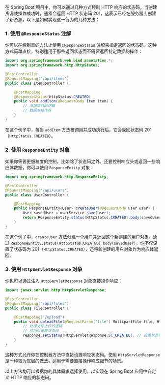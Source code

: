 在 Spring Boot 项目中，你可以通过几种方式控制 HTTP 响应的状态码。当创建资源或操作成功时，通常会返回 HTTP 状态码 201，这表示已经在服务器上创建了新资源。以下是如何实现这一行为的几种方法：

### 1. 使用 `@ResponseStatus` 注解

你可以在控制器的方法上使用 `@ResponseStatus` 注解来指定返回的状态码。这种方式简单直接，特别适用于那些返回状态而不需要返回特定数据的操作：

```java
import org.springframework.web.bind.annotation.*;
import org.springframework.http.HttpStatus;

@RestController
@RequestMapping("/api/items")
public class ItemController {

    @PostMapping
    @ResponseStatus(HttpStatus.CREATED)
    public void addItem(@RequestBody Item item) {
        // 添加项目的逻辑
        // 数据库操作等
    }
}
```

在这个例子中，每当 `addItem` 方法被调用并成功执行后，它会返回状态码 201（`HttpStatus.CREATED`）。

### 2. 使用 `ResponseEntity` 对象

如果你需要更细粒度的控制，比如除了状态码之外，还要控制响应头或返回一些响应体数据，你可以使用 `ResponseEntity` 对象：

```java
import org.springframework.http.ResponseEntity;

@RestController
@RequestMapping("/api/users")
public class UserController {

    @PostMapping
    public ResponseEntity<User> createUser(@RequestBody User user) {
        User savedUser = userService.save(user);
        return ResponseEntity.status(HttpStatus.CREATED).body(savedUser);
    }
}
```

在这个例子中，`createUser` 方法创建一个用户并返回这个新创建的用户对象。通过 `ResponseEntity.status(HttpStatus.CREATED).body(savedUser)`，你不仅设置了状态码为 201（`HttpStatus.CREATED`），还将新创建的用户对象作为响应体返回。

### 3. 使用 `HttpServletResponse` 对象

你也可以通过注入 `HttpServletResponse` 对象直接操作响应：

```java
import javax.servlet.http.HttpServletResponse;

@RestController
@RequestMapping("/api/files")
public class FileController {

    @PostMapping("/upload")
    public void uploadFile(@RequestParam("file") MultipartFile file, HttpServletResponse response) {
        // 处理文件上传的逻辑
        // 成功后设置状态码
        response.setStatus(HttpServletResponse.SC_CREATED); // 设置状态码为201
    }
}
```

这种方式允许你在控制器方法中直接设置响应状态码。使用 `HttpServletResponse` 是一种较为底层的做法，适用于需要直接操作响应细节的场景。

以上方法均可以根据你的具体需求选择使用，以实现在 Spring Boot 应用中自定义 HTTP 响应的状态码。